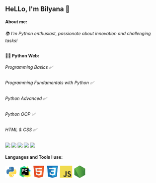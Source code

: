 ## HeLLo, I'm Bilyana 👋


#### About me:
###### 📚 I'm Python enthusiast, passionate about innovation and challenging tasks!


#### 👩‍💻 Python Web:
###### Programming Basics ✅

###### Programming Fundamentals with Python ✅

###### Python Advanced ✅

###### Python OOP ✅

###### HTML & CSS ✅


<img src="https://github.com/user-attachments/assets/39573880-6cf6-47cb-a61f-6fd40785cea2" width="200">
<img src="https://github.com/user-attachments/assets/0776d732-a6ae-4d57-8f46-a9bfe513e11f" width="200">
<img src="https://github.com/user-attachments/assets/120cd02a-6c16-4f99-9c6f-4fcdc3aa6c4f" width="200">
<img src="https://github.com/user-attachments/assets/060431c9-60d4-4c7d-8021-468bc0597333" width="200">
<img src="https://softuni.bg/certificates/certificates/converttoimage/228568?code=fc7e7d59" width="200">

#### Languages and Tools I use:
<img src="https://raw.githubusercontent.com/devicons/devicon/55609aa5bd817ff167afce0d965585c92040787a/icons/python/python-original.svg" width="40" title="Python"> <img src="https://raw.githubusercontent.com/devicons/devicon/master/icons/pycharm/pycharm-original.svg" width="40" title="PyCharm"> <img src="https://raw.githubusercontent.com/devicons/devicon/master/icons/html5/html5-original.svg" width="40" title="HTML5"> <img src="https://raw.githubusercontent.com/devicons/devicon/master/icons/css3/css3-original.svg" width="40" title="CSS3"> <img src="https://raw.githubusercontent.com/devicons/devicon/master/icons/javascript/javascript-original.svg" width="40" title="JavaScript"> <img src="https://raw.githubusercontent.com/devicons/devicon/master/icons/nodejs/nodejs-original.svg" width="40" title="Node.js">
